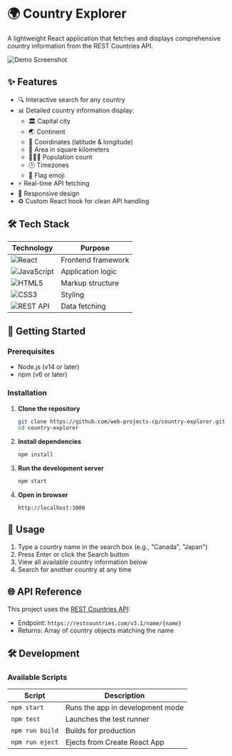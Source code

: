 # 🌍 Country Explorer

A lightweight React application that fetches and displays comprehensive country information from the REST Countries API.

![Demo Screenshot](https://github.com/web-projects-cp/country_explorer/blob/main/screenshot.png) 

## ✨ Features

- 🔍 Interactive search for any country
- 📊 Detailed country information display:
  - 🏛️ Capital city
  - 🌏 Continent
  - 📍 Coordinates (latitude & longitude)
  - 📏 Area in square kilometers
  - 🧑‍🤝‍🧑 Population count
  - 🕒 Timezones
  - 🏴󠁧󠁢󠁥󠁮󠁧󠁿 Flag emoji
- ⚡ Real-time API fetching
- 📱 Responsive design
- ♻️ Custom React hook for clean API handling

## 🛠 Tech Stack

| Technology | Purpose |
|------------|---------|
| ![React](https://img.shields.io/badge/React-20232A?style=for-the-badge&logo=react&logoColor=61DAFB) | Frontend framework |
| ![JavaScript](https://img.shields.io/badge/JavaScript-F7DF1E?style=for-the-badge&logo=javascript&logoColor=black) | Application logic |
| ![HTML5](https://img.shields.io/badge/HTML5-E34F26?style=for-the-badge&logo=html5&logoColor=white) | Markup structure |
| ![CSS3](https://img.shields.io/badge/CSS3-1572B6?style=for-the-badge&logo=css3&logoColor=white) | Styling |
| ![REST API](https://img.shields.io/badge/REST_API-FF6C37?style=for-the-badge&logo=api&logoColor=white) | Data fetching |

## 🚀 Getting Started

### Prerequisites
- Node.js (v14 or later)
- npm (v6 or later)

### Installation

1. **Clone the repository**
   ```bash
   git clone https://github.com/web-projects-cp/country-explorer.git
   cd country-explorer
   ```

2. **Install dependencies**
   ```bash
   npm install
   ```

3. **Run the development server**
   ```bash
   npm start
   ```

4. **Open in browser**
   ```
   http://localhost:3000
   ```

## 📝 Usage

1. Type a country name in the search box (e.g., "Canada", "Japan")
2. Press Enter or click the Search button
3. View all available country information below
4. Search for another country at any time

## 🌐 API Reference

This project uses the [REST Countries API](https://restcountries.com/):
- Endpoint: `https://restcountries.com/v3.1/name/{name}`
- Returns: Array of country objects matching the name

## 🛠️ Development

### Available Scripts

| Script | Description |
|--------|-------------|
| `npm start` | Runs the app in development mode |
| `npm test` | Launches the test runner |
| `npm run build` | Builds for production |
| `npm run eject` | Ejects from Create React App |

